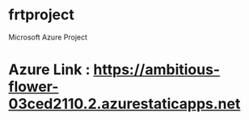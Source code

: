 # frtproject
Microsoft Azure Project
# Azure Link : https://ambitious-flower-03ced2110.2.azurestaticapps.net
